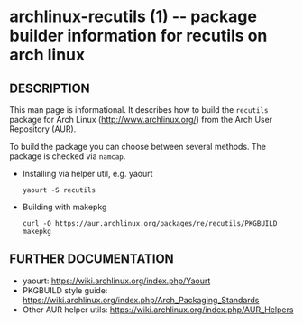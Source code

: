 archlinux-recutils (1) -- package builder information for recutils on arch linux
================================================================================


## DESCRIPTION

This man page is informational. It describes how to build the `recutils`
package for Arch Linux (http://www.archlinux.org/) from the Arch User
Repository (AUR).

To build the package you can choose between several methods. The package is checked via `namcap`.

* Installing via helper util, e.g. yaourt

  `yaourt -S recutils`

  
* Building with  makepkg

  `curl -O https://aur.archlinux.org/packages/re/recutils/PKGBUILD
  makepkg`


## FURTHER DOCUMENTATION
  
* yaourt: https://wiki.archlinux.org/index.php/Yaourt
* PKGBUILD style guide: https://wiki.archlinux.org/index.php/Arch_Packaging_Standards
* Other AUR helper utils: https://wiki.archlinux.org/index.php/AUR_Helpers

